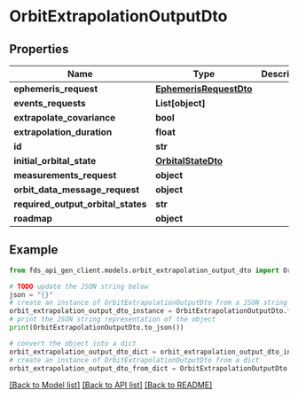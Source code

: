 # OrbitExtrapolationOutputDto


## Properties

Name | Type | Description | Notes
------------ | ------------- | ------------- | -------------
**ephemeris_request** | [**EphemerisRequestDto**](EphemerisRequestDto.md) |  | [optional] 
**events_requests** | **List[object]** |  | [optional] 
**extrapolate_covariance** | **bool** |  | [optional] 
**extrapolation_duration** | **float** |  | [optional] 
**id** | **str** |  | [optional] 
**initial_orbital_state** | [**OrbitalStateDto**](OrbitalStateDto.md) |  | [optional] 
**measurements_request** | **object** |  | [optional] 
**orbit_data_message_request** | **object** |  | [optional] 
**required_output_orbital_states** | **str** |  | [optional] 
**roadmap** | **object** |  | [optional] 

## Example

```python
from fds_api_gen_client.models.orbit_extrapolation_output_dto import OrbitExtrapolationOutputDto

# TODO update the JSON string below
json = "{}"
# create an instance of OrbitExtrapolationOutputDto from a JSON string
orbit_extrapolation_output_dto_instance = OrbitExtrapolationOutputDto.from_json(json)
# print the JSON string representation of the object
print(OrbitExtrapolationOutputDto.to_json())

# convert the object into a dict
orbit_extrapolation_output_dto_dict = orbit_extrapolation_output_dto_instance.to_dict()
# create an instance of OrbitExtrapolationOutputDto from a dict
orbit_extrapolation_output_dto_from_dict = OrbitExtrapolationOutputDto.from_dict(orbit_extrapolation_output_dto_dict)
```
[[Back to Model list]](../README.md#documentation-for-models) [[Back to API list]](../README.md#documentation-for-api-endpoints) [[Back to README]](../README.md)


